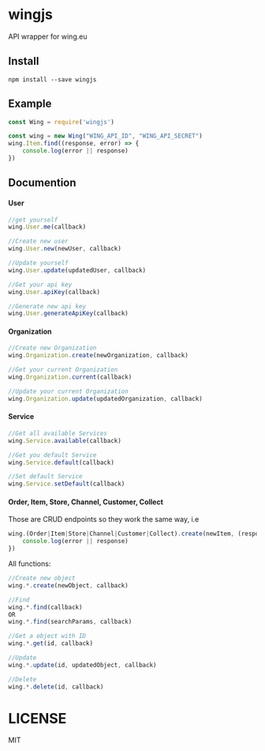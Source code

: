 # wingjs
API wrapper for wing.eu

## Install
`npm install --save wingjs`

## Example
```javascript
const Wing = require('wingjs')

const wing = new Wing("WING_API_ID", "WING_API_SECRET")
wing.Item.find((response, error) => {
    console.log(error || response)
})
```

## Documention
#### User
```javascript
//get yourself
wing.User.me(callback)

//Create new user
wing.User.new(newUser, callback)

//Update yourself
wing.User.update(updatedUser, callback)

//Get your api key
wing.User.apiKey(callback)

//Generate new api key
wing.User.generateApiKey(callback)
```

#### Organization
```javascript
//Create new Organization
wing.Organization.create(newOrganization, callback)

//Get your current Organization
wing.Organization.current(callback)

//Update your current Organization
wing.Organization.update(updatedOrganization, callback)
```

#### Service
```javascript
//Get all available Services
wing.Service.available(callback)

//Get you default Service
wing.Service.default(callback)

//Set default Service
wing.Service.setDefault(callback)
```

#### Order, Item, Store, Channel, Customer, Collect
Those are CRUD endpoints so they work the same way, i.e
```javascript
wing.(Order|Item|Store|Channel|Customer|Collect).create(newItem, (response, error) => {
    console.log(error || response)
})
```

All functions:
```javascript
//Create new object
wing.*.create(newObject, callback)

//Find
wing.*.find(callback)
OR
wing.*.find(searchParams, callback)

//Get a object with ID
wing.*.get(id, callback)

//Update
wing.*.update(id, updatedObject, callback)

//Delete
wing.*.delete(id, callback)
```

# LICENSE
MIT
